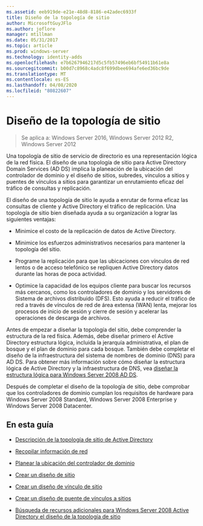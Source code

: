```yaml
---
ms.assetid: eeb919de-e21e-48d8-8186-e42adec6933f
title: Diseño de la topología de sitio
author: MicrosoftGuyJFlo
ms.author: joflore
manager: mtillman
ms.date: 05/31/2017
ms.topic: article
ms.prod: windows-server
ms.technology: identity-adds
ms.openlocfilehash: e7b6267946217d5c5fb57496eb6bf54911b61e8a
ms.sourcegitcommit: b00d7c8968c4adc8f699dbee694afe6ed36bc9de
ms.translationtype: MT
ms.contentlocale: es-ES
ms.lasthandoff: 04/08/2020
ms.locfileid: "80822607"
---
```

# <a name="designing-the-site-topology"></a>Diseño de la topología de sitio

>Se aplica a: Windows Server 2016, Windows Server 2012 R2, Windows Server 2012

Una topología de sitio de servicio de directorio es una representación lógica de la red física. El diseño de una topología de sitio para Active Directory Domain Services (AD DS) implica la planeación de la ubicación del controlador de dominio y el diseño de sitios, subredes, vínculos a sitios y puentes de vínculos a sitios para garantizar un enrutamiento eficaz del tráfico de consultas y replicación.  
  
El diseño de una topología de sitio le ayuda a enrutar de forma eficaz las consultas de cliente y Active Directory el tráfico de replicación. Una topología de sitio bien diseñada ayuda a su organización a lograr las siguientes ventajas:  
  
-   Minimice el costo de la replicación de datos de Active Directory.  
  
-   Minimice los esfuerzos administrativos necesarios para mantener la topología del sitio.  
  
-   Programe la replicación para que las ubicaciones con vínculos de red lentos o de acceso telefónico se repliquen Active Directory datos durante las horas de poca actividad.  
  
-   Optimice la capacidad de los equipos cliente para buscar los recursos más cercanos, como los controladores de dominio y los servidores de Sistema de archivos distribuido (DFS). Esto ayuda a reducir el tráfico de red a través de vínculos de red de área extensa (WAN) lenta, mejorar los procesos de inicio de sesión y cierre de sesión y acelerar las operaciones de descarga de archivos.  
  
Antes de empezar a diseñar la topología del sitio, debe comprender la estructura de la red física. Además, debe diseñar primero el Active Directory estructura lógica, incluida la jerarquía administrativa, el plan de bosque y el plan de dominio para cada bosque. También debe completar el diseño de la infraestructura del sistema de nombres de dominio (DNS) para AD DS. Para obtener más información sobre cómo diseñar la estructura lógica de Active Directory y la infraestructura de DNS, vea [diseñar la estructura lógica para Windows Server 2008 AD DS](https://technet.microsoft.com/library/cc770806.aspx).  
  
Después de completar el diseño de la topología de sitio, debe comprobar que los controladores de dominio cumplan los requisitos de hardware para Windows Server 2008 Standard, Windows Server 2008 Enterprise y Windows Server 2008 Datacenter.  
  
## <a name="in-this-guide"></a>En esta guía  
  
-   [Descripción de la topología de sitio de Active Directory](../../ad-ds/plan/Understanding-Active-Directory-Site-Topology.md)  
  
-   [Recopilar información de red](../../ad-ds/plan/Collecting-Network-Information.md)  
  
-   [Planear la ubicación del controlador de dominio](../../ad-ds/plan/Planning-Domain-Controller-Placement.md)  
  
-   [Crear un diseño de sitio](../../ad-ds/plan/Creating-a-Site-Design.md)  
  
-   [Crear un diseño de vínculo de sitio](../../ad-ds/plan/Creating-a-Site-Link-Design.md)  
  
-   [Crear un diseño de puente de vínculos a sitios](../../ad-ds/plan/Creating-a-Site-Link-Bridge-Design.md)  
  
-   [Búsqueda de recursos adicionales para Windows Server 2008 Active Directory el diseño de la topología de sitio](../../ad-ds/plan/Finding-Additional-Resources-for-Windows-Server-2008-Active-Directory-Site-Topology-Design.md)  
  


